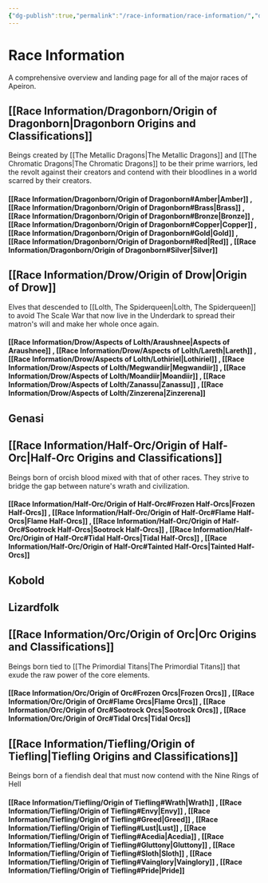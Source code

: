 ```yaml
---
{"dg-publish":true,"permalink":"/race-information/race-information/","dgHomeLink":true,"dgPassFrontmatter":false}
---
```


# Race Information
A comprehensive overview and landing page for all of the major races of Apeiron.
## [[Race Information/Dragonborn/Origin of Dragonborn|Dragonborn Origins and Classifications]]
Beings created by [[The Metallic Dragons|The Metallic Dragons]] and [[The Chromatic Dragons|The Chromatic Dragons]] to be their prime warriors, led the revolt against their creators and contend with their bloodlines in a world scarred by their creators. 
#### [[Race Information/Dragonborn/Origin of Dragonborn#Amber|Amber]] , [[Race Information/Dragonborn/Origin of Dragonborn#Brass|Brass]] , [[Race Information/Dragonborn/Origin of Dragonborn#Bronze|Bronze]] , [[Race Information/Dragonborn/Origin of Dragonborn#Copper|Copper]] , [[Race Information/Dragonborn/Origin of Dragonborn#Gold|Gold]] , [[Race Information/Dragonborn/Origin of Dragonborn#Red|Red]] , [[Race Information/Dragonborn/Origin of Dragonborn#Silver|Silver]]

## [[Race Information/Drow/Origin of Drow|Origin of Drow]]
Elves that descended to [[Lolth, The Spiderqueen|Lolth, The Spiderqueen]] to avoid The Scale War that now live in the Underdark to spread their matron's will and make her whole once again.
#### [[Race Information/Drow/Aspects of Lolth/Araushnee|Aspects of Araushnee]] , [[Race Information/Drow/Aspects of Lolth/Lareth|Lareth]] , [[Race Information/Drow/Aspects of Lolth/Lothiriel|Lothiriel]] , [[Race Information/Drow/Aspects of Lolth/Megwandiir|Megwandiir]] , [[Race Information/Drow/Aspects of Lolth/Moandiir|Moandiir]] , [[Race Information/Drow/Aspects of Lolth/Zanassu|Zanassu]] , [[Race Information/Drow/Aspects of Lolth/Zinzerena|Zinzerena]]

## Genasi

## [[Race Information/Half-Orc/Origin of Half-Orc|Half-Orc Origins and Classifications]]
Beings born of orcish blood mixed with that of other races. They strive to bridge the gap between nature's wrath and civilization.
#### [[Race Information/Half-Orc/Origin of Half-Orc#Frozen Half-Orcs|Frozen Half-Orcs]] , [[Race Information/Half-Orc/Origin of Half-Orc#Flame Half-Orcs|Flame Half-Orcs]] , [[Race Information/Half-Orc/Origin of Half-Orc#Sootrock Half-Orcs|Sootrock Half-Orcs]] , [[Race Information/Half-Orc/Origin of Half-Orc#Tidal Half-Orcs|Tidal Half-Orcs]] , [[Race Information/Half-Orc/Origin of Half-Orc#Tainted Half-Orcs|Tainted Half-Orcs]]

## Kobold

## Lizardfolk

## [[Race Information/Orc/Origin of Orc|Orc Origins and Classifications]]
Beings born tied to [[The Primordial Titans|The Primordial Titans]] that exude the raw power of the core elements. 
#### [[Race Information/Orc/Origin of Orc#Frozen Orcs|Frozen Orcs]] , [[Race Information/Orc/Origin of Orc#Flame Orcs|Flame Orcs]] , [[Race Information/Orc/Origin of Orc#Sootrock Orcs|Sootrock Orcs]] , [[Race Information/Orc/Origin of Orc#Tidal Orcs|Tidal Orcs]]

## [[Race Information/Tiefling/Origin of Tiefling|Tiefling Origins and Classifications]]
Beings born of a fiendish deal that must now contend with the Nine Rings of Hell
#### [[Race Information/Tiefling/Origin of Tiefling#Wrath|Wrath]] , [[Race Information/Tiefling/Origin of Tiefling#Envy|Envy]] , [[Race Information/Tiefling/Origin of Tiefling#Greed|Greed]] , [[Race Information/Tiefling/Origin of Tiefling#Lust|Lust]] , [[Race Information/Tiefling/Origin of Tiefling#Acedia|Acedia]] , [[Race Information/Tiefling/Origin of Tiefling#Gluttony|Gluttony]] , [[Race Information/Tiefling/Origin of Tiefling#Sloth|Sloth]] , [[Race Information/Tiefling/Origin of Tiefling#Vainglory|Vainglory]] , [[Race Information/Tiefling/Origin of Tiefling#Pride|Pride]] 